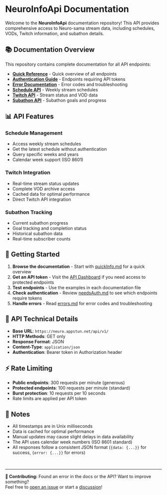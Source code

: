 # NeuroInfoApi Documentation

Welcome to the **NeuroInfoApi** documentation repository! This API provides comprehensive access to Neuro-sama stream data, including schedules, VODs, Twitch information, and subathon details.

## 📚 Documentation Overview

This repository contains complete documentation for all API endpoints:

- **[Quick Reference](quickInfo.md)** - Quick overview of all endpoints
- **[Authentication Guide](needsAuth.md)** - Endpoints requiring API tokens
- **[Error Documentation](errors.md)** - Error codes and troubleshooting
- **[Schedule API](schedule.md)** - Weekly stream schedules
- **[Twitch API](twitch.md)** - Stream status and VOD data
- **[Subathon API](subathon.md)** - Subathon goals and progress

## 📊 API Features

### Schedule Management

- Access weekly stream schedules
- Get the latest schedule without authentication
- Query specific weeks and years
- Calendar week support (ISO 8601)

### Twitch Integration

- Real-time stream status updates
- Complete VOD archive access
- Cached data for optimal performance
- Direct Twitch API integration

### Subathon Tracking

- Current subathon progress
- Goal tracking and completion status
- Historical subathon data
- Real-time subscriber counts

## 📖 Getting Started

1. **Browse the documentation** - Start with [quickInfo.md](quickInfo.md) for a quick overview
2. **Get an API token** - Visit the [API Dashboard](https://neuro.appstun.net/dash/) if you need access to protected endpoints
3. **Test endpoints** - Use the examples in each documentation file
4. **Check authentication** - Review [needsAuth.md](needsAuth.md) to see which endpoints require tokens
5. **Handle errors** - Read [errors.md](errors.md) for error codes and troubleshooting

## 🔧 API Technical Details

- **Base URL**: `https://neuro.appstun.net/api/v1/`
- **HTTP Methods**: GET only
- **Response Format**: JSON
- **Content-Type**: `application/json`
- **Authentication**: Bearer token in Authorization header

## ⚡ Rate Limiting

- **Public endpoints**: 300 requests per minute (generous)
- **Protected endpoints**: 100 requests per minute (standard)
- **Burst protection**: 10 requests per 10 seconds
- Rate limits are applied per API token

## 📝 Notes

- All timestamps are in Unix milliseconds
- Data is cached for optimal performance
- Manual updates may cause slight delays in data availability
- The API uses calendar week numbers (ISO 8601 standard)
- All responses follow a consistent JSON format (`{data: {...}}` for success, `{error: {...}}` for errors)

<br>

---

**📝 Contributing:** Found an error in the docs or the API? Want to improve something?<br>
Feel free to [open an issue](../../issues) or start a [discussion](../../discussions)!
